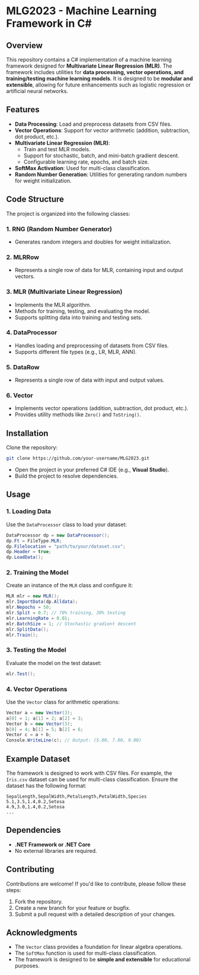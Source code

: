 # MLG2023 - Machine Learning Framework in C#

## Overview
This repository contains a C# implementation of a machine learning framework designed for **Multivariate Linear Regression (MLR)**. The framework includes utilities for **data processing, vector operations, and training/testing machine learning models**. It is designed to be **modular and extensible**, allowing for future enhancements such as logistic regression or artificial neural networks.

## Features
- **Data Processing**: Load and preprocess datasets from CSV files.
- **Vector Operations**: Support for vector arithmetic (addition, subtraction, dot product, etc.).
- **Multivariate Linear Regression (MLR)**:
  - Train and test MLR models.
  - Support for stochastic, batch, and mini-batch gradient descent.
  - Configurable learning rate, epochs, and batch size.
- **SoftMax Activation**: Used for multi-class classification.
- **Random Number Generation**: Utilities for generating random numbers for weight initialization.

## Code Structure
The project is organized into the following classes:

### 1. RNG (Random Number Generator)
- Generates random integers and doubles for weight initialization.

### 2. MLRRow
- Represents a single row of data for MLR, containing input and output vectors.

### 3. MLR (Multivariate Linear Regression)
- Implements the MLR algorithm.
- Methods for training, testing, and evaluating the model.
- Supports splitting data into training and testing sets.

### 4. DataProcessor
- Handles loading and preprocessing of datasets from CSV files.
- Supports different file types (e.g., LR, MLR, ANN).

### 5. DataRow
- Represents a single row of data with input and output values.

### 6. Vector
- Implements vector operations (addition, subtraction, dot product, etc.).
- Provides utility methods like `Zero()` and `ToString()`.

## Installation
Clone the repository:

```bash
git clone https://github.com/your-username/MLG2023.git
```

- Open the project in your preferred C# IDE (e.g., **Visual Studio**).
- Build the project to resolve dependencies.

## Usage

### 1. Loading Data
Use the `DataProcessor` class to load your dataset:

```csharp
DataProcessor dp = new DataProcessor();
dp.Ft = FileType.MLR;
dp.Filelocation = "path/to/your/dataset.csv";
dp.Header = true;
dp.LoadData();
```

### 2. Training the Model
Create an instance of the `MLR` class and configure it:

```csharp
MLR mlr = new MLR();
mlr.ImportData(dp.Alldata);
mlr.Nepochs = 50;
mlr.Split = 0.7; // 70% training, 30% testing
mlr.LearningRate = 0.01;
mlr.BatchSize = 1; // Stochastic gradient descent
mlr.SplitData();
mlr.Train();
```

### 3. Testing the Model
Evaluate the model on the test dataset:

```csharp
mlr.Test();
```

### 4. Vector Operations
Use the `Vector` class for arithmetic operations:

```csharp
Vector a = new Vector(3);
a[0] = 1; a[1] = 2; a[2] = 3;
Vector b = new Vector(3);
b[0] = 4; b[1] = 5; b[2] = 6;
Vector c = a + b;
Console.WriteLine(c); // Output: (5.00, 7.00, 9.00)
```

## Example Dataset
The framework is designed to work with CSV files. For example, the `Iris.csv` dataset can be used for multi-class classification. Ensure the dataset has the following format:

```csv
SepalLength,SepalWidth,PetalLength,PetalWidth,Species
5.1,3.5,1.4,0.2,Setosa
4.9,3.0,1.4,0.2,Setosa
...
```

## Dependencies
- **.NET Framework or .NET Core**
- No external libraries are required.

## Contributing
Contributions are welcome! If you'd like to contribute, please follow these steps:

1. Fork the repository.
2. Create a new branch for your feature or bugfix.
3. Submit a pull request with a detailed description of your changes.

## Acknowledgments
- The `Vector` class provides a foundation for linear algebra operations.
- The `SoftMax` function is used for multi-class classification.
- The framework is designed to be **simple and extensible** for educational purposes.
